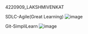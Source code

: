 4220909\_LAKSHMIVENKAT

SDLC-Agile(Great Learning)
<img src="https://github.com/naniii1711/4220909_LAKSHMIVENKAT/blob/main/SDLC/SDLC-Agile(Great%20Learning).jpg" alt="image">

Git-SimpliLearn
<img src="https://github.com/naniii1711/4220909_LAKSHMIVENKAT/blob/main/GIT/certificates/SimpliLearn%20Certficate%20(GIT).png" alt="image">